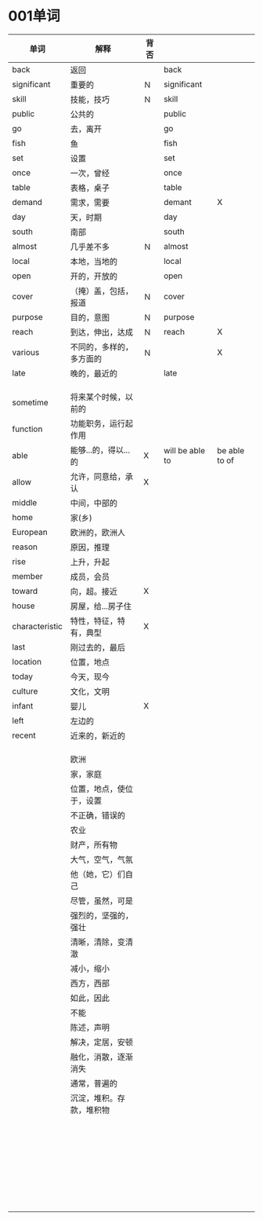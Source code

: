 # 001单词

| 单词           | 解释                     | 背否 |                 |               |
| -------------- | ------------------------ | ---- | --------------- | ------------- |
| back           | 返回                     |      | back            |               |
| significant    | 重要的                   | Ｎ   | significant     |               |
| skill          | 技能，技巧               | Ｎ   | skill           |               |
| public         | 公共的                   |      | public          |               |
| go             | 去，离开                 |      | go              |               |
| fish           | 鱼                       |      | fish            |               |
| set            | 设置                     |      | set             |               |
| once           | 一次，曾经               |      | once            |               |
| table          | 表格，桌子               |      | table           |               |
| demand         | 需求，需要               |      | demant          | X             |
| day            | 天，时期                 |      | day             |               |
| south          | 南部                     |      | south           |               |
| almost         | 几乎差不多               | Ｎ   | almost          |               |
| local          | 本地，当地的             |      | local           |               |
| open           | 开的，开放的             |      | open            |               |
| cover          | （掩）盖，包括，报道     | Ｎ   | cover           |               |
| purpose        | 目的，意图               | Ｎ   | purpose         |               |
| reach          | 到达，伸出，达成         | Ｎ   | reach           | X             |
| various        | 不同的，多样的，多方面的 | Ｎ   |                 | X             |
| late           | 晚的，最近的             |      | late            |               |
|                |                          |      |                 |               |
|                |                          |      |                 |               |
|                |                          |      |                 |               |
| sometime       | 将来某个时候，以前的     |      |                 |               |
| function       | 功能职务，运行起作用     |      |                 |               |
| able           | 能够...的，得以...的     | X    | will be able to | be able to of |
| allow          | 允许，同意给，承认       | X    |                 |               |
| middle         | 中间，中部的             |      |                 |               |
| home           | 家(乡)                   |      |                 |               |
| European       | 欧洲的，欧洲人           |      |                 |               |
| reason         | 原因，推理               |      |                 |               |
| rise           | 上升，升起               |      |                 |               |
| member         | 成员，会员               |      |                 |               |
| toward         | 向，超。接近             | X    |                 |               |
| house          | 房屋，给...房子住        |      |                 |               |
| characteristic | 特性，特征，特有，典型   | X    |                 |               |
| last           | 刚过去的，最后           |      |                 |               |
| location       | 位置，地点               |      |                 |               |
| today          | 今天，现今               |      |                 |               |
| culture        | 文化，文明               |      |                 |               |
| infant         | 婴儿                     | X    |                 |               |
| left           | 左边的                   |      |                 |               |
| recent         | 近来的，新近的           |      |                 |               |
|                |                          |      |                 |               |
|                |                          |      |                 |               |
|                |                          |      |                 |               |
|                | 欧洲                     |      |                 |               |
|                | 家，家庭                 |      |                 |               |
|                | 位置，地点，使位于，设置 |      |                 |               |
|                | 不正确，错误的           |      |                 |               |
|                | 农业                     |      |                 |               |
|                | 财产，所有物             |      |                 |               |
|                | 大气，空气，气氛         |      |                 |               |
|                | 他（她，它）们自己       |      |                 |               |
|                | 尽管，虽然，可是         |      |                 |               |
|                | 强烈的，坚强的，强壮     |      |                 |               |
|                | 清晰，清除，变清澈       |      |                 |               |
|                | 减小，缩小               |      |                 |               |
|                | 西方，西部               |      |                 |               |
|                | 如此，因此               |      |                 |               |
|                | 不能                     |      |                 |               |
|                | 陈述，声明               |      |                 |               |
|                | 解决，定居，安顿         |      |                 |               |
|                | 融化，消散，逐渐消失     |      |                 |               |
|                | 通常，普遍的             |      |                 |               |
|                | 沉淀，堆积。存款，堆积物 |      |                 |               |
|                |                          |      |                 |               |
|                |                          |      |                 |               |
|                |                          |      |                 |               |
|                |                          |      |                 |               |
|                |                          |      |                 |               |
|                |                          |      |                 |               |
|                |                          |      |                 |               |
|                |                          |      |                 |               |
|                |                          |      |                 |               |
|                |                          |      |                 |               |
|                |                          |      |                 |               |
|                |                          |      |                 |               |
|                |                          |      |                 |               |
|                |                          |      |                 |               |
|                |                          |      |                 |               |
|                |                          |      |                 |               |
|                |                          |      |                 |               |
|                |                          |      |                 |               |
|                |                          |      |                 |               |
|                |                          |      |                 |               |
|                |                          |      |                 |               |
|                |                          |      |                 |               |
|                |                          |      |                 |               |
|                |                          |      |                 |               |
|                |                          |      |                 |               |
|                |                          |      |                 |               |
|                |                          |      |                 |               |
|                |                          |      |                 |               |
|                |                          |      |                 |               |
|                |                          |      |                 |               |
|                |                          |      |                 |               |
|                |                          |      |                 |               |